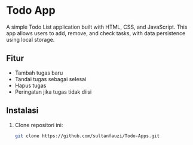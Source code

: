 # Todo App

A simple Todo List application built with HTML, CSS, and JavaScript. This app allows users to add, remove, and check tasks, with data persistence using local storage.

## Fitur
- Tambah tugas baru
- Tandai tugas sebagai selesai
- Hapus tugas
- Peringatan jika tugas tidak diisi

## Instalasi
1. Clone repositori ini:
   ```bash
   git clone https://github.com/sultanfauzi/Todo-Apps.git
